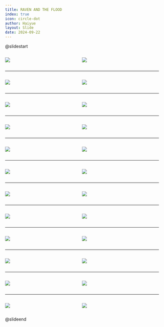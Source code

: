```yaml
---
title: RAVEN AND THE FLOOD
index: true
icon: circle-dot
author: Haiyue
layout: Slide
date: 2024-09-22
---
```

 
@slidestart

<div style="display:flex">
<div style="flex:1">

![](https://raw.githubusercontent.com/yclord/reading/refs/heads/master/english/Level-N/RAVEN%20AND%20THE%20FLOOD/001.webp)
</div>
<div style="flex:1">

![](https://raw.githubusercontent.com/yclord/reading/refs/heads/master/english/Level-N/RAVEN%20AND%20THE%20FLOOD/002.webp)
</div>
</div>

---

<div style="display:flex">
<div style="flex:1">

![](https://raw.githubusercontent.com/yclord/reading/refs/heads/master/english/Level-N/RAVEN%20AND%20THE%20FLOOD/003.webp)
</div>
<div style="flex:1">

![](https://raw.githubusercontent.com/yclord/reading/refs/heads/master/english/Level-N/RAVEN%20AND%20THE%20FLOOD/004.webp)
</div>
</div>

---

<div style="display:flex">
<div style="flex:1">

![](https://raw.githubusercontent.com/yclord/reading/refs/heads/master/english/Level-N/RAVEN%20AND%20THE%20FLOOD/005.webp)
</div>
<div style="flex:1">

![](https://raw.githubusercontent.com/yclord/reading/refs/heads/master/english/Level-N/RAVEN%20AND%20THE%20FLOOD/006.webp)
</div>
</div>

---

<div style="display:flex">
<div style="flex:1">

![](https://raw.githubusercontent.com/yclord/reading/refs/heads/master/english/Level-N/RAVEN%20AND%20THE%20FLOOD/007.webp)
</div>
<div style="flex:1">

![](https://raw.githubusercontent.com/yclord/reading/refs/heads/master/english/Level-N/RAVEN%20AND%20THE%20FLOOD/008.webp)
</div>
</div>

---

<div style="display:flex">
<div style="flex:1">

![](https://raw.githubusercontent.com/yclord/reading/refs/heads/master/english/Level-N/RAVEN%20AND%20THE%20FLOOD/009.webp)
</div>
<div style="flex:1">

![](https://raw.githubusercontent.com/yclord/reading/refs/heads/master/english/Level-N/RAVEN%20AND%20THE%20FLOOD/010.webp)
</div>
</div>

---

<div style="display:flex">
<div style="flex:1">

![](https://raw.githubusercontent.com/yclord/reading/refs/heads/master/english/Level-N/RAVEN%20AND%20THE%20FLOOD/011.webp)
</div>
<div style="flex:1">

![](https://raw.githubusercontent.com/yclord/reading/refs/heads/master/english/Level-N/RAVEN%20AND%20THE%20FLOOD/012.webp)
</div>
</div>

---

<div style="display:flex">
<div style="flex:1">

![](https://raw.githubusercontent.com/yclord/reading/refs/heads/master/english/Level-N/RAVEN%20AND%20THE%20FLOOD/013.webp)
</div>
<div style="flex:1">

![](https://raw.githubusercontent.com/yclord/reading/refs/heads/master/english/Level-N/RAVEN%20AND%20THE%20FLOOD/014.webp)
</div>
</div>

---

<div style="display:flex">
<div style="flex:1">

![](https://raw.githubusercontent.com/yclord/reading/refs/heads/master/english/Level-N/RAVEN%20AND%20THE%20FLOOD/015.webp)
</div>
<div style="flex:1">

![](https://raw.githubusercontent.com/yclord/reading/refs/heads/master/english/Level-N/RAVEN%20AND%20THE%20FLOOD/016.webp)
</div>
</div>

---

<div style="display:flex">
<div style="flex:1">

![](https://raw.githubusercontent.com/yclord/reading/refs/heads/master/english/Level-N/RAVEN%20AND%20THE%20FLOOD/017.webp)
</div>
<div style="flex:1">

![](https://raw.githubusercontent.com/yclord/reading/refs/heads/master/english/Level-N/RAVEN%20AND%20THE%20FLOOD/018.webp)
</div>
</div>

---

<div style="display:flex">
<div style="flex:1">

![](https://raw.githubusercontent.com/yclord/reading/refs/heads/master/english/Level-N/RAVEN%20AND%20THE%20FLOOD/019.webp)
</div>
<div style="flex:1">

![](https://raw.githubusercontent.com/yclord/reading/refs/heads/master/english/Level-N/RAVEN%20AND%20THE%20FLOOD/020.webp)
</div>
</div>

---

<div style="display:flex">
<div style="flex:1">

![](https://raw.githubusercontent.com/yclord/reading/refs/heads/master/english/Level-N/RAVEN%20AND%20THE%20FLOOD/021.webp)
</div>
<div style="flex:1">

![](https://raw.githubusercontent.com/yclord/reading/refs/heads/master/english/Level-N/RAVEN%20AND%20THE%20FLOOD/022.webp)
</div>
</div>

---

<div style="display:flex">
<div style="flex:1">

![](https://raw.githubusercontent.com/yclord/reading/refs/heads/master/english/Level-N/RAVEN%20AND%20THE%20FLOOD/023.webp)
</div>
<div style="flex:1">

![](https://raw.githubusercontent.com/yclord/reading/refs/heads/master/english/Level-N/RAVEN%20AND%20THE%20FLOOD/024.webp)
</div>
</div>

@slideend